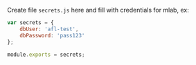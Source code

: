 Create file `secrets.js` here and fill with credentials for mlab, ex:

```javascript
var secrets = {
    dbUser: 'afl-test',
    dbPassword: 'pass123'
};

module.exports = secrets;
```